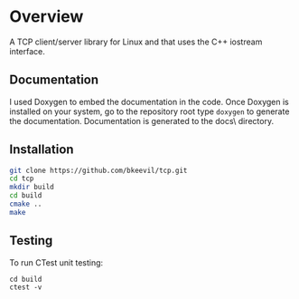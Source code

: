 # Overview

A TCP client/server library for Linux and that uses the C++ iostream interface.

## Documentation

I used Doxygen to embed the documentation in the code. Once Doxygen is installed on your system,
go to the repository root type `doxygen` to generate the documentation.
Documentation is generated to the docs\ directory.

## Installation

``` bash
git clone https://github.com/bkeevil/tcp.git
cd tcp
mkdir build
cd build
cmake ..
make
```

## Testing

To run CTest unit testing:

```
cd build
ctest -v
```